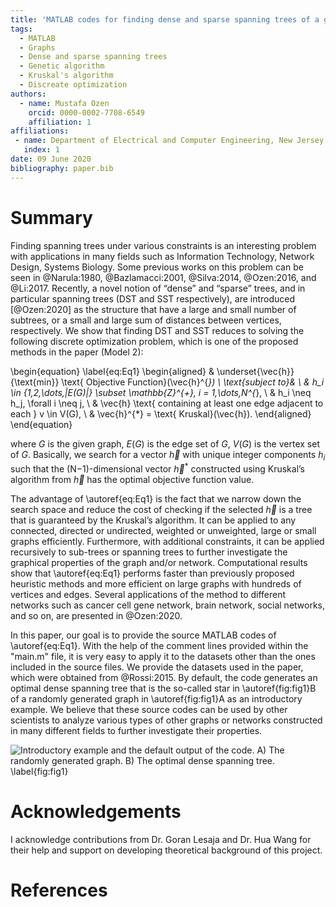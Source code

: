```yaml
---
title: 'MATLAB codes for finding dense and sparse spanning trees of a given graph'
tags:
  - MATLAB
  - Graphs
  - Dense and sparse spanning trees
  - Genetic algorithm
  - Kruskal's algorithm
  - Discreate optimization
authors:
  - name: Mustafa Ozen
    orcid: 0000-0002-7708-6549
    affiliation: 1
affiliations:
 - name: Department of Electrical and Computer Engineering, New Jersey Institute of Technology
   index: 1
date: 09 June 2020
bibliography: paper.bib
---
```


# Summary

Finding spanning trees under various constraints is an interesting problem with applications in many fields such as 
Information Technology, Network Design, Systems Biology. Some previous works on this problem can be seen in @Narula:1980,
@Bazlamacci:2001, @Silva:2014, @Ozen:2016, and @Li:2017. Recently, a novel notion of “dense” and “sparse” 
trees, and in particular spanning trees (DST and SST respectively), are introduced [@Ozen:2020] as the structure 
that have a large and small number of subtrees, or a small and large sum of distances between vertices, respectively. 
We show that finding DST and SST reduces to solving the following discrete optimization problem, which is one of 
the proposed methods in the paper (Model 2):

\begin{equation}
\label{eq:Eq1}
	\begin{aligned}
		& \underset{\vec{h}}{\text{min}} \text{	Objective Function}(\vec{h}^{*}) \\
		\text{subject to}& \\
		& h_i \in \{1,2,\dots,|E(G)|\} \subset \mathbb{Z}^{+}, i = 1,\dots,N^{*},  \\
		& h_i \neq h_j, \forall i \neq j, \\
		& \vec{h} \text{ containing at least one edge adjacent to each } v \in V(G), \\
		& \vec{h}^{*} = \text{ Kruskal}(\vec{h}).
	\end{aligned}
\end{equation}

where $G$ is the given graph, $E(G)$ is the edge set of $G$, $V(G)$ is the vertex set of $G$. Basically, we search 
for a vector $\vec{h}$ with unique integer components $h_i$ such that the (N−1)-dimensional vector $\vec{h}^{*}$ constructed 
using Kruskal’s algorithm from $\vec{h}$ has the optimal objective function value. 

The advantage of \autoref{eq:Eq1} is the fact that we narrow down the search space and reduce the cost of checking if 
the selected $\vec{h}$ is a tree that is guaranteed by the Kruskal’s algorithm. It can be applied to any connected, 
directed or undirected, weighted or unweighted, large or small graphs efficiently. Furthermore, with additional 
constraints, it can be applied recursively to sub-trees or spanning trees to further investigate the graphical properties 
of the graph and/or network. Computational results show that \autoref{eq:Eq1} performs faster than previously proposed 
heuristic methods and more efficient on large graphs with hundreds of vertices and edges. Several applications of 
the method to different networks such as cancer cell gene network, brain network, social networks, and so on, are 
presented in @Ozen:2020.

In this paper, our goal is to provide the source MATLAB codes of \autoref{eq:Eq1}. With the help of the comment lines 
provided within the "main.m" file, it is very easy to apply it to the datasets other than the ones included in the source 
files. We provide the datasets used in the paper, which were obtained from @Rossi:2015. By default, the code generates 
an optimal dense spanning tree that is the so-called star in \autoref{fig:fig1}B of a randomly generated graph in 
\autoref{fig:fig1}A as an introductory example. We believe that these source codes can be used by other scientists to 
analyze various types of other graphs or networks constructed in many different fields to further investigate their 
properties. 

![Introductory example and the default output of the code. A) The randomly generated graph. 
B) The optimal dense spanning tree. \label{fig:fig1}](fig1.png)

# Acknowledgements

I acknowledge contributions from Dr. Goran Lesaja and Dr. Hua Wang for their help and support on developing theoretical
background of this project.

# References
